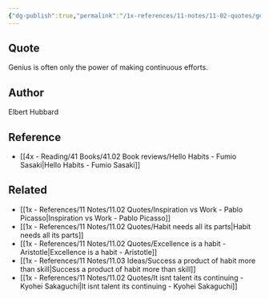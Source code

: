 ```yaml
---
{"dg-publish":true,"permalink":"/1x-references/11-notes/11-02-quotes/genius-is-often-only-the-power-of-making-continuous-efforts-elbert-hubbard/","title":"Genius is often only the power of making continuous efforts - Elbert Hubbard","dgShowBacklinks":false}
---
```



## Quote
Genius is often only the power of making continuous efforts.

## Author
Elbert Hubbard

## Reference
- [[4x - Reading/41 Books/41.02 Book reviews/Hello Habits - Fumio Sasaki\|Hello Habits - Fumio Sasaki]]

## Related
- [[1x - References/11 Notes/11.02 Quotes/Inspiration vs Work - Pablo Picasso\|Inspiration vs Work - Pablo Picasso]]
- [[1x - References/11 Notes/11.02 Quotes/Habit needs all its parts\|Habit needs all its parts]]
- [[1x - References/11 Notes/11.02 Quotes/Excellence is a habit - Aristotle\|Excellence is a habit - Aristotle]]
- [[1x - References/11 Notes/11.03 Ideas/Success a product of habit more than skill\|Success a product of habit more than skill]]
- [[1x - References/11 Notes/11.02 Quotes/It isnt talent its continuing - Kyohei Sakaguchi\|It isnt talent its continuing - Kyohei Sakaguchi]]